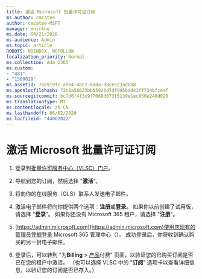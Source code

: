 ```yaml
---
title: 激活 Microsoft 批量许可证订阅
ms.author: cmcatee
author: cmcatee-MSFT
manager: mnirkhe
ms.date: 04/21/2020
ms.audience: Admin
ms.topic: article
ROBOTS: NOINDEX, NOFOLLOW
localization_priority: Normal
ms.collection: Adm_O365
ms.custom:
- "481"
- "1500028"
ms.assetid: 7a6919fc-afe4-40c7-8ada-d8ce523ad8a8
ms.openlocfilehash: 73c8a56623bb55926d7df995bad43ff734bfceef
ms.sourcegitcommit: bc7d6f4f3c9f7060d073f5130e1ec856e248d020
ms.translationtype: MT
ms.contentlocale: zh-CN
ms.lasthandoff: 06/02/2020
ms.locfileid: "44062022"
---
```

# <a name="activating-a-microsoft-volume-license-subscription"></a>激活 Microsoft 批量许可证订阅

1. 登录到[批量许可服务中心（VLSC）门户](https://go.microsoft.com/fwlink/p/?LinkId=329762)。

2. 导航到您的订阅，然后选择 "**激活**"。

3. 将向你的在线服务（OLS）联系人发送电子邮件。

4. 激活电子邮件将向你提供两个选项：**注册**或**登录**。 如果你以前创建了试用版，请选择 "**登录**"。 如果你还没有 Microsoft 365 租户，请选择 "**注册**"。

5. [https://admin.microsoft.com](https://admin.microsoft.com)使用您现有的管理员凭据登录 Microsoft 365 管理中心（）。 成功登录后，你将收到确认购买的另一封电子邮件。

6. 登录后，可以转到 "为**Billing** \> [产品](https://go.microsoft.com/fwlink/p/?linkid=842054)付费" 页面，以验证您的已购买订阅是否已在您的租户中激活。 （也可以选择 VLSC 中的 "**订阅**" 选项卡以查看详细信息，以验证您的订阅是否已存入。）
